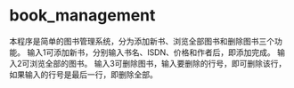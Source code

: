 # book_management
本程序是简单的图书管理系统，分为添加新书、浏览全部图书和删除图书三个功能。  输入1可添加新书，分别输入书名、ISDN、价格和作者后，即添加完成。  输入2可浏览全部的图书。  输入3可删除图书，输入要删除的行号，即可删除该行，如果输入的行号是最后一行，即删除全部。
